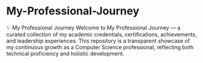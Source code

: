 # My-Professional-Journey
✨ My Professional Journey Welcome to My Professional Journey — a curated collection of my academic credentials, certifications, achievements, and leadership experiences. This repository is a transparent showcase of my continuous growth as a Computer Science professional, reflecting both technical proficiency and holistic development.
